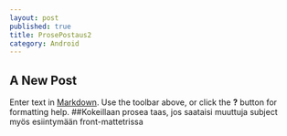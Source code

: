 ```yaml
---
layout: post
published: true
title: ProsePostaus2
category: Android
---
```


## A New Post

Enter text in [Markdown](http://daringfireball.net/projects/markdown/). Use the toolbar above, or click the **?** button for formatting help.
##Kokeillaan prosea taas, jos saataisi muuttuja subject myös esiintymään front-mattetrissa